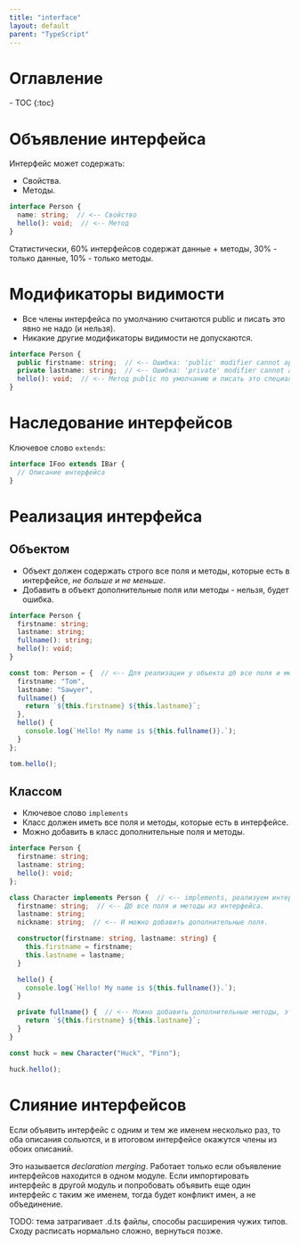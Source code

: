 ```yaml
---
title: "interface"
layout: default
parent: "TypeScript"
---
```




<h1>Оглавление</h1>
- TOC
{:toc}


# Объявление интерфейса

Интерфейс может содержать:

* Свойства.
* Методы.

```typescript
interface Person {
  name: string;  // <-- Свойство
  hello(): void;  // <-- Метод
}
```

Статистически, 60% интерфейсов содержат данные + методы, 30% - только данные, 10% - только методы.

# Модификаторы видимости

* Все члены интерфейса по умолчанию считаются public и писать это явно не надо (и нельзя).
* Никакие другие модификаторы видимости не допускаются.

```typescript
interface Person {
  public firstname: string;  // <-- Ошибка: 'public' modifier cannot appear on a type member.
  private lastname: string;  // <-- Ошибка: 'private' modifier cannot appear on a type member.
  hello(): void;  // <-- Метод public по умолчанию и писать это специально не надо и нельзя.
}
```



# Наследование интерфейсов

Ключевое слово `extends`:

```typescript
interface IFoo extends IBar {
  // Описание интерфейса
}
```



# Реализация интерфейса

## Объектом

* Объект должен содержать строго все поля и методы, которые есть в интерфейсе, *не больше и не меньше*.
* Добавить в объект дополнительные поля или методы - нельзя, будет ошибка.

```typescript
interface Person {
  firstname: string;
  lastname: string;
  fullname(): string;
  hello(): void;
}

const tom: Person = {  // <-- Для реализации у объекта дб все поля и методы интерфейса.
  firstname: "Tom",
  lastname: "Sawyer",
  fullname() {
    return `${this.firstname} ${this.lastname}`;
  },
  hello() {
    console.log(`Hello! My name is ${this.fullname()}.`);
  }
};

tom.hello();
```

## Классом

* Ключевое слово `implements`
* Класс должен иметь все поля и методы, которые есть в интерфейсе.
* Можно добавить в класс дополнительные поля и методы.

```typescript
interface Person {
  firstname: string;
  lastname: string;
  hello(): void;
};

class Character implements Person {  // <-- implements, реализуем интерфейс.
  firstname: string;  // <-- Дб все поля и методы из интерфейса.
  lastname: string;
  nickname: string;  // <-- И можно добавить дополнительные поля.

  constructor(firstname: string, lastname: string) {
    this.firstname = firstname;
    this.lastname = lastname;
  }

  hello() {
    console.log(`Hello! My name is ${this.fullname()}.`);
  }

  private fullname() {  // <-- Можно добавить дополнительные методы, это не ошибка.
    return `${this.firstname} ${this.lastname}`;
  }
}

const huck = new Character("Huck", "Finn");

huck.hello();
```



# Слияние интерфейсов

Если объявить интерфейс с одним и тем же именем несколько раз, то оба описания сольются, и в итоговом интерфейсе окажутся члены из обоих описаний.

Это называется *declaration merging*. Работает только если объявление интерфейсов находится в одном модуле. Если импортировать интерфейс в другой модуль и попробовать объявить еще один интерфейс с таким же именем, тогда будет конфликт имен, а не объединение.

TODO: тема затрагивает .d.ts файлы, способы расширения чужих типов. Сходу расписать нормально сложно, вернуться позже.

